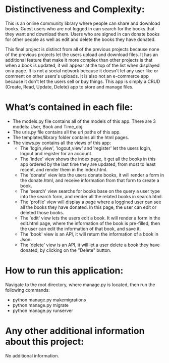 # Distinctiveness and Complexity:

This is an online community library where people can share and download books. Guest users who are not logged in can search for the books that they want and download them. Users who are signed in can donate books for other people as well as edit and delete the books they have donated.

This final project is distinct from all of the previous projects because none of the previous projects let the users upload and download files. It has an additional feature that make it more complex than other projects is that when a book is updated, it will appear at the top of the list when displayed on a page. It is not a social network because it doesn't let any user like or comment on other users's uploads. It is also not an e-commerce app because it don't let the users sell or buy things. This app is simply a CRUD (Create, Read, Update, Delete) app to store and manage files.

# What’s contained in each file:

* The models.py file contains all of the models of this app. There are 3 models: User, Book and Time_obj.
* The urls.py file contains all the url paths of this app.
* The templates/library folder contains all the html pages.
* The views.py contains all the views of this app:
    + The 'login_view', 'logout_view' and 'register' let the users login, logout and register for an account.
    + The 'index' view shows the index page, it get all the books in this app ordered by the last time they are updated, from most to least recent, and render them in the index.html.
    + The 'donate' view lets the users donate books, it will render a form in the donate.html, and receive information from that form to create a book.
    + The 'search' view searchs for books base on the query a user type into the search form, and render all the related books in search.html.
    + The 'profile' view will display a page where a loggined user can see all the books they have donated. In this page, the user can edit or deleted those books.
    + The 'edit' view lets the users edit a book. It will render a form in the edit.html page, where the information of the book is pre-filled, then the user can edit the information of that book, and save it.
    + The 'book' view is an API, it will return the information of a book in Json.
    + The 'delete' view is an API, it will let a user delete a book they have donated, by clicking on the "Delete" button.

# How to run this application:

Navigate to the root directory, where manage.py is located, then run the following commands:

+ python manage.py makemigrations
+ python manage.py migrate
+ python manage.py runserver


# Any other additional information about this project: 

No additional information.